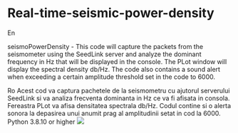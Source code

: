 # Real-time-seismic-power-density
En

seismoPowerDensity - This code will capture the packets from the seismometer using the SeedLink server and analyze the dominant frequency in Hz that will be displayed in the console. The PLot window will display the spectral density db/Hz. The code also contains a sound alert when exceeding a certain amplitude threshold set in the code to 6000.


Ro
Acest cod va captura pachetele de la seismometru cu ajutorul serverului SeedLink si va analiza frecventa dominanta in Hz ce va fi afisata in consola. Fereastra PLot va afisa densitatea spectrala db/Hz. Codul contine si o alerta sonora la depasirea unui anumit prag al amplitudinii setat in cod la 6000.
Python 3.8.10 or higher
<img src="https://i.ibb.co/Gv550tn/Screenshot-from-2023-03-09-17-54-34.png"></img>
